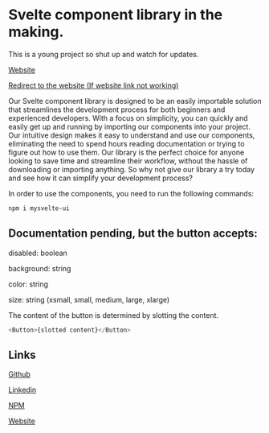 # Svelte component library in the making. 
This is a young project so shut up and watch for updates.

[Website](https://mysvelteui.io)

[Redirect to the website (If website link not working)](https://mysvelte-ui.vercel.app)

Our Svelte component library is designed to be an easily importable solution that streamlines the development process for both beginners and experienced developers. With a focus on simplicity, you can quickly and easily get up and running by importing our components into your project. Our intuitive design makes it easy to understand and use our components, eliminating the need to spend hours reading documentation or trying to figure out how to use them. Our library is the perfect choice for anyone looking to save time and streamline their workflow, without the hassle of downloading or importing anything. So why not give our library a try today and see how it can simplify your development process?

In order to use the components, you need to run the following commands:

```bash
npm i mysvelte-ui
```

## Documentation pending, but the button accepts:
disabled: boolean

background: string

color: string

size: string (xsmall, small, medium, large, xlarge)

The content of the button is determined by slotting the content.
```ts
<Button>{slotted content}</Button>
```

## Links
[Github](https://github.com/Ddupasquier/mysvelte_ui)

[Linkedin](https://www.linkedin.com/in/dylan-dupasquier/)

[NPM](https://www.npmjs.com/package/mysvelte-ui?activeTab=readme)

[Website](https://ddupasquier.dev)
